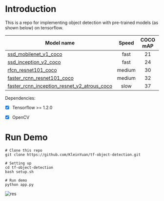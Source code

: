# Introduction

This is a repo for implementing object detection with pre-trained models (as shown below) on tensorflow.

| Model name  | Speed | COCO mAP | Outputs |
| ------------ | :--------------: | :--------------: | :-------------: |
| [ssd_mobilenet_v1_coco](http://download.tensorflow.org/models/object_detection/ssd_mobilenet_v1_coco_11_06_2017.tar.gz) | fast | 21 | Boxes |
| [ssd_inception_v2_coco](http://download.tensorflow.org/models/object_detection/ssd_inception_v2_coco_11_06_2017.tar.gz) | fast | 24 | Boxes |
| [rfcn_resnet101_coco](http://download.tensorflow.org/models/object_detection/rfcn_resnet101_coco_11_06_2017.tar.gz)  | medium | 30 | Boxes |
| [faster_rcnn_resnet101_coco](http://download.tensorflow.org/models/object_detection/faster_rcnn_resnet101_coco_11_06_2017.tar.gz) | medium | 32 | Boxes |
| [faster_rcnn_inception_resnet_v2_atrous_coco](http://download.tensorflow.org/models/object_detection/faster_rcnn_inception_resnet_v2_atrous_coco_11_06_2017.tar.gz) | slow | 37 | Boxes |


Dependencies:

- [X] Tensorflow >= 1.2.0
- [X] OpenCV


# Run Demo


```
# Clone this repo
git clone https://github.com/KleinYuan/tf-object-detection.git

# Setting up
cd tf-object-detection
bash setup.sh

# Run demo
python app.py

```

![res](https://user-images.githubusercontent.com/8921629/30366490-168b72cc-9820-11e7-9dab-18504e44b1d7.png)